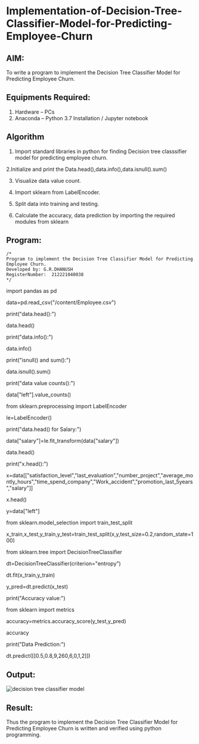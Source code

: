 # Implementation-of-Decision-Tree-Classifier-Model-for-Predicting-Employee-Churn

## AIM:
To write a program to implement the Decision Tree Classifier Model for Predicting Employee Churn.

## Equipments Required:
1. Hardware – PCs
2. Anaconda – Python 3.7 Installation / Jupyter notebook

## Algorithm
1. Import standard libraries in python for finding Decision tree classsifier model for predicting employee churn.

2.Initialize and print the Data.head(),data.info(),data.isnull().sum()

3. Visualize data value count.

4. Import sklearn from LabelEncoder.

5. Split data into training and testing.

6. Calculate the accuracy, data prediction by importing the required modules from sklearn

## Program:
```
/*
Program to implement the Decision Tree Classifier Model for Predicting Employee Churn.
Developed by: G.R.DHANUSH
RegisterNumber:  212221040038
*/
```
import pandas as pd

data=pd.read_csv("/content/Employee.csv")

print("data.head():")

data.head()

print("data.info():")

data.info()

print("isnull() and sum():")

data.isnull().sum()

print("data value counts():")

data["left"].value_counts()

from sklearn.preprocessing import LabelEncoder

le=LabelEncoder()

print("data.head() for Salary:")

data["salary"]=le.fit_transform(data["salary"])

data.head()

print("x.head():")

x=data[["satisfaction_level","last_evaluation","number_project","average_montly_hours","time_spend_company","Work_accident","promotion_last_5years","salary"]]

x.head()

y=data["left"]

from sklearn.model_selection import train_test_split

x_train,x_test,y_train,y_test=train_test_split(x,y,test_size=0.2,random_state=100)

from sklearn.tree import DecisionTreeClassifier

dt=DecisionTreeClassifier(criterion="entropy")

dt.fit(x_train,y_train)

y_pred=dt.predict(x_test)

print("Accuracy value:")

from sklearn import metrics

accuracy=metrics.accuracy_score(y_test,y_pred)

accuracy

print("Data Prediction:")

dt.predict([[0.5,0.8,9,260,6,0,1,2]])

## Output:
![decision tree classifier model](sam.png)


## Result:
Thus the program to implement the  Decision Tree Classifier Model for Predicting Employee Churn is written and verified using python programming.
